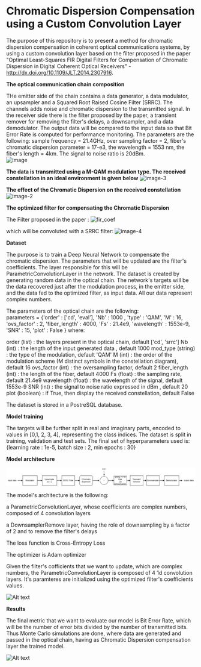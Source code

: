 # Chromatic Dispersion Compensation using a Custom Convolution Layer

The purpose of this repository is to present a method for chromatic dispersion compensation in coherent optical communications systems, by using a custom convolution layer based on the filter proposed in the paper "Optimal Least-Squares FIR Digital Filters for Compensation of Chromatic Dispersion in Digital Coherent Optical Receivers" -  http://dx.doi.org/10.1109/JLT.2014.2307916.

**The optical communication chain composition**

THe emitter side of the chain contains a data generator, a data modulator, an upsampler and a Squared Root Raised Cosine Filter (SRRC). The channels adds noise and chromatic dispersion to the transmitted signal. In the receiver side there is the filter proposed by the paper, a transient remover for removing the filter's delays, a downsampler, and a data demodulator. The output data will be compared to the input data so that Bit Error Rate is computed for performance monitoring. The parameters are the following: sample frequency = 21.4GHz, over sampling factor = 2, fiber's chromatic dispersion parameter = 17-e3, the wavelength = 1553 nm, the fiber's length = 4km. The signal to noise ratio is 20dBm.  
![image](https://github.com/cristinaa211/Chromatic-Dispersion-Compensation-using-a-Custom-Convolution-Layer/assets/61435903/8edd28a5-35c6-4ee4-ac7e-566841c27b25)


**The data is transmitted using a M-QAM modulation type. The received constellation in an ideal environment is given below** 
![image-3](https://github.com/cristinaa211/Chromatic-Dispersion-Compensation-using-a-Custom-Convolution-Layer/assets/61435903/268fb7be-8853-4f93-ad44-ce6c2dacaa9e)


**The effect of the Chromatic Dispersion on the received constellation**
![image-2](https://github.com/cristinaa211/Chromatic-Dispersion-Compensation-using-a-Custom-Convolution-Layer/assets/61435903/a8e1baf1-a84e-4e28-ad75-e7e1beb3dcba)

**The optimized filter for compensating the Chromatic Dispersion**
 
 The Filter proposed in the paper :
![fir_coef](https://github.com/cristinaa211/Chromatic-Dispersion-Compensation-using-a-Custom-Convolution-Layer/assets/61435903/7b087809-48ed-4be7-a688-a3c7cd5818eb)


which will be convoluted with a SRRC filter:
![image-4](https://github.com/cristinaa211/Chromatic-Dispersion-Compensation-using-a-Custom-Convolution-Layer/assets/61435903/396ec4ba-b808-4d84-81f0-912c497d24fd)

**Dataset**

The purpose is to train a Deep Neural Network to compensate the chromatic dispersion. The parameters that will be updated are the filter's coefficients. The layer responsible for this will be ParametricConvolutionLayer in the network. The dataset is created by generating random data in the optical chain. The network's targets will be the data recovered just after the modulation process, in the emitter side, and the data fed to the optimized filter, as input data. All our data represent complex numbers.

The parameters of the optical chain are the following:                         
parameters = {'order' : ['cd', 'eval'], 'Nb' : 1000 , 'type' : 'QAM', 'M' : 16, 'ovs_factor' : 2, 'fiber_length' : 4000, 'Fs' : 21.4e9, 'wavelength' : 1553e-9, 'SNR' : 15, 'plot' : False } where: 

order           (list) : the layers present in the optical chain, default ['cd', 'srrc']
Nb               (int) : the length of the input generated data , default 1000
mod_type      (string) : the type of the modulation, default 'QAM'
M                (int) : the order of the modulation scheme (M distinct symbols in the constellation diagram), default 16
ovs_factor       (int) : the oversampling factor, default 2
fiber_length     (int) : the length of the fiber, default 4000
Fs             (float) : the sampling rate, default 21.4e9
wavelength     (float) : the wavelength of the signal, default 1553e-9
SNR              (int) : the signal to noise ratio expressed in dBm , default 20
plot         (boolean) : if True, then display the received constellation, default False

 The dataset is stored in a PostreSQL database. 


**Model training**

The targets will be further split in real and imaginary parts, encoded to values in [0,1, 2, 3, 4], representing the class indices. The dataset is split in training, validation and test sets. 
The final set of hyperparameters used is: {learning rate : 1e-5, batch size : 2, min epochs : 30}

**Model architecture**


![![Alt](https://) text](image.png)


The model's architecture is the following: 

a ParametricConvolutionLayer, whose coefficients are complex numbers, composed of 4 convolution layers

a DownsamplerRemove layer, having the role of downsampling by a factor of 2 and to remove the filter's delays

The loss function is Cross-Entropy Loss

 The optimizer is Adam optimizer

Given the filter's cofficients that we want to update, which are complex numbers, the ParametricConvolutionLayer is composed of 4 1d convolution layers. It's paramteres are initialized using the optimized filter's coefficients values. 

![Alt text](<figures/Screenshot from 2023-08-29 19-13-31.png>)

**Results** 

The final metric that we want to evaluate our model is Bit Error Rate, which will be the number of error bits divided by the number of transmitted bits. Thus Monte Carlo simulations are done, where data are generated and passed in the optical chain, having as Chromatic Dispersion compensation layer the trained model. 

![Alt text](binaries_models/optimizedFilter_v1.2/evaluation_ber/optimizedFilter_v1.2.png)
